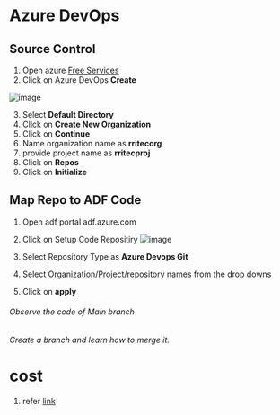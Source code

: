 # Azure DevOps

## Source Control

1. Open azure [Free Services](https://portal.azure.com/#view/Microsoft_Azure_Billing/FreeServicesBlade)
2. Click on Azure DevOps **Create**

![image](https://user-images.githubusercontent.com/20516321/230009150-7f2e6965-cce7-4eb5-9fa8-9c913ab396f2.png)

3. Select **Default Directory**
4. Click on **Create New Organization**
5. Click on **Continue**
6. Name organization name as **rritecorg**
7. provide project name as **rritecproj**
8. Click on **Repos**
9. Click on **Initialize**

## Map Repo to ADF Code
1. Open adf portal adf.azure.com
2. Click on Setup Code Repositiry
![image](https://github.com/rritec/Cloud-Data-Engineering/assets/20516321/1501234a-b567-4dc4-8448-f92a7d85cd74)

3. Select Repository Type as **Azure Devops Git**
4. Select Organization/Project/repository names from the drop downs
5. Click on **apply**

###### Observe the code of Main branch
###### Create a branch and learn how to merge it.
###### 

# cost

1. refer [link](https://sqlkover.com/how-you-can-save-up-to-80-on-azure-data-factory-pricing/#:~:text=Minimize%20the%20number%20of%20activities,a%20self%2Dhosted%20integration%20runtime.)
